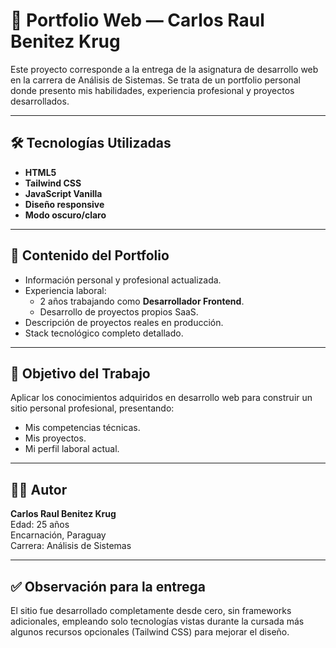 # 📂 Portfolio Web — Carlos Raul Benitez Krug

Este proyecto corresponde a la entrega de la asignatura de desarrollo web en la carrera de Análisis de Sistemas. Se trata de un portfolio personal donde presento mis habilidades, experiencia profesional y proyectos desarrollados.

---

## 🛠 Tecnologías Utilizadas

- **HTML5**
- **Tailwind CSS**
- **JavaScript Vanilla**
- **Diseño responsive**
- **Modo oscuro/claro** 

---

## 📄 Contenido del Portfolio

- Información personal y profesional actualizada.
- Experiencia laboral:
  - 2 años trabajando como **Desarrollador Frontend**.
  - Desarrollo de proyectos propios SaaS.
- Descripción de proyectos reales en producción.
- Stack tecnológico completo detallado.

---

## 🎯 Objetivo del Trabajo

Aplicar los conocimientos adquiridos en desarrollo web para construir un sitio personal profesional, presentando:
- Mis competencias técnicas.
- Mis proyectos.
- Mi perfil laboral actual.

---

## 👨‍💻 Autor

**Carlos Raul Benitez Krug**  
Edad: 25 años  
Encarnación, Paraguay  
Carrera: Análisis de Sistemas

---

## ✅ Observación para la entrega

El sitio fue desarrollado completamente desde cero, sin frameworks adicionales, empleando solo tecnologías vistas durante la cursada más algunos recursos opcionales (Tailwind CSS) para mejorar el diseño.
